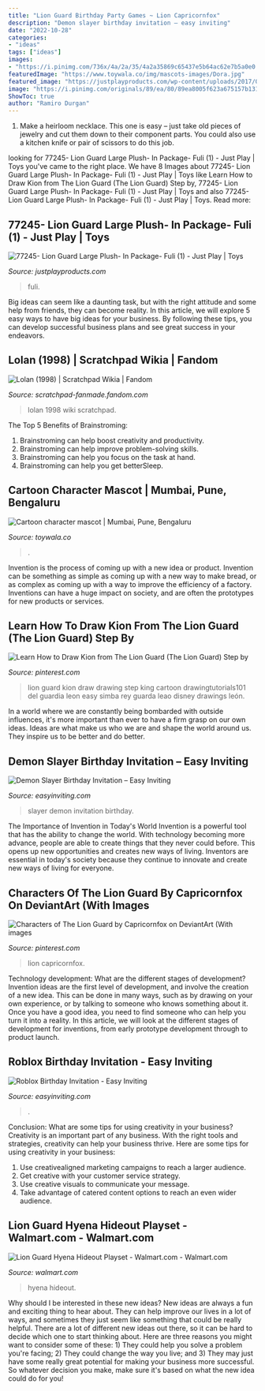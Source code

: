 ```yaml
---
title: "Lion Guard Birthday Party Games ~ Lion Capricornfox"
description: "Demon slayer birthday invitation – easy inviting"
date: "2022-10-28"
categories:
- "ideas"
tags: ["ideas"]
images:
- "https://i.pinimg.com/736x/4a/2a/35/4a2a35869c65437e5b64ac62e7b5a0e0.jpg"
featuredImage: "https://www.toywala.co/img/mascots-images/Dora.jpg"
featured_image: "https://justplayproducts.com/wp-content/uploads/2017/04/77245-Lion-Guard-Large-Plush-In-Package-Fuli-1-778x1024.png"
image: "https://i.pinimg.com/originals/89/ea/80/89ea8005f623a675157b1310ce0f2501.jpg"
ShowToc: true
author: "Ramiro Durgan"
---
```



1. Make a heirloom necklace. This one is easy – just take old pieces of jewelry and cut them down to their component parts. You could also use a kitchen knife or pair of scissors to do this job. 

	

		
looking for 77245- Lion Guard Large Plush- In Package- Fuli (1) - Just Play | Toys you've came to the right place. We have 8 Images about 77245- Lion Guard Large Plush- In Package- Fuli (1) - Just Play | Toys like Learn How to Draw Kion from The Lion Guard (The Lion Guard) Step by, 77245- Lion Guard Large Plush- In Package- Fuli (1) - Just Play | Toys and also 77245- Lion Guard Large Plush- In Package- Fuli (1) - Just Play | Toys. Read more:
		
    
## 77245- Lion Guard Large Plush- In Package- Fuli (1) - Just Play | Toys

<img loading=lazy src="https://justplayproducts.com/wp-content/uploads/2017/04/77245-Lion-Guard-Large-Plush-In-Package-Fuli-1-778x1024.png" onerror="this.onerror=null;this.src='https://tse3.mm.bing.net/th?id=OIP.sBkR7tVdc2O6H_E4oG3WtwHaJv&amp;pid=15.1';" alt="77245- Lion Guard Large Plush- In Package- Fuli (1) - Just Play | Toys">

_Source: justplayproducts.com_

>fuli. 

	

Big ideas can seem like a daunting task, but with the right attitude and some help from friends, they can become reality. In this article, we will explore 5 easy ways to have big ideas for your business. By following these tips, you can develop successful business plans and see great success in your endeavors.

    
## Lolan (1998) | Scratchpad Wikia | Fandom

<img loading=lazy src="https://vignette.wikia.nocookie.net/scratchpad-fanmade/images/6/67/Lolan_poster.jpg/revision/latest?cb=20191222012158" onerror="this.onerror=null;this.src='https://tse3.mm.bing.net/th?id=OIP.GgF9a-8EBYoM9Di1wxZmrAHaKj&amp;pid=15.1';" alt="Lolan (1998) | Scratchpad Wikia | Fandom">

_Source: scratchpad-fanmade.fandom.com_

>lolan 1998 wiki scratchpad. 

	

The Top 5 Benefits of Brainstroming:
1. Brainstroming can help boost creativity and productivity.
2. Brainstroming can help improve problem-solving skills.
3. Brainstroming can help you focus on the task at hand.
4. Brainstroming can help you get betterSleep.

    
## Cartoon Character Mascot | Mumbai, Pune, Bengaluru

<img loading=lazy src="https://www.toywala.co/img/mascots-images/Dora.jpg" onerror="this.onerror=null;this.src='https://tse3.mm.bing.net/th?id=OIP.G75HXs7eLHbW8ZJvNiEkXAHaJ4&amp;pid=15.1';" alt="Cartoon character mascot | Mumbai, Pune, Bengaluru">

_Source: toywala.co_

>. 

	

Invention is the process of coming up with a new idea or product. Invention can be something as simple as coming up with a new way to make bread, or as complex as coming up with a way to improve the efficiency of a factory. Inventions can have a huge impact on society, and are often the prototypes for new products or services.

    
## Learn How To Draw Kion From The Lion Guard (The Lion Guard) Step By

<img loading=lazy src="https://i.pinimg.com/736x/4a/2a/35/4a2a35869c65437e5b64ac62e7b5a0e0.jpg" onerror="this.onerror=null;this.src='https://tse3.mm.bing.net/th?id=OIP.udzf5ymOibT8LI8juS4WqwHaKf&amp;pid=15.1';" alt="Learn How to Draw Kion from The Lion Guard (The Lion Guard) Step by">

_Source: pinterest.com_

>lion guard kion draw drawing step king cartoon drawingtutorials101 del guardia leon easy simba rey guarda leao disney drawings león. 

	

In a world where we are constantly being bombarded with outside influences, it's more important than ever to have a firm grasp on our own ideas. Ideas are what make us who we are and shape the world around us. They inspire us to be better and do better.

    
## Demon Slayer Birthday Invitation – Easy Inviting

<img loading=lazy src="https://cdn.shopify.com/s/files/1/0330/8755/3673/products/demon-slayer-birthday-invitation-editable_1200x1200.jpg?v=1616021896" onerror="this.onerror=null;this.src='https://tse2.mm.bing.net/th?id=OIP.BZoig6RUqDpT0ANshH39wgHaHa&amp;pid=15.1';" alt="Demon Slayer Birthday Invitation – Easy Inviting">

_Source: easyinviting.com_

>slayer demon invitation birthday. 

	

The Importance of Invention in Today's World
Invention is a powerful tool that has the ability to change the world. With technology becoming more advance, people are able to create things that they never could before. This opens up new opportunities and creates new ways of living. Inventors are essential in today's society because they continue to innovate and create new ways of living for everyone.

    
## Characters Of The Lion Guard By Capricornfox On DeviantArt (With Images

<img loading=lazy src="https://i.pinimg.com/originals/89/ea/80/89ea8005f623a675157b1310ce0f2501.jpg" onerror="this.onerror=null;this.src='https://tse3.mm.bing.net/th?id=OIP.2yK-J4gw5f6FCqibs9ZNCgHaLH&amp;pid=15.1';" alt="Characters of The Lion Guard by Capricornfox on DeviantArt (With images">

_Source: pinterest.com_

>lion capricornfox. 

	

Technology development: What are the different stages of development?
Invention ideas are the first level of development, and involve the creation of a new idea. This can be done in many ways, such as by drawing on your own experience, or by talking to someone who knows something about it. Once you have a good idea, you need to find someone who can help you turn it into a reality. In this article, we will look at the different stages of development for inventions, from early prototype development through to product launch.

    
## Roblox Birthday Invitation - Easy Inviting

<img loading=lazy src="https://cdn.shopify.com/s/files/1/0330/8755/3673/products/roblox-birthday-invitation-for-boys-editable-instant-download_grande.jpg?v=1623263679" onerror="this.onerror=null;this.src='https://tse2.mm.bing.net/th?id=OIP.XWlEctPzKZVEU_FeqQeJQQHaHa&amp;pid=15.1';" alt="Roblox Birthday Invitation - Easy Inviting">

_Source: easyinviting.com_

>. 

	

Conclusion: What are some tips for using creativity in your business?
Creativity is an important part of any business. With the right tools and strategies, creativity can help your business thrive. Here are some tips for using creativity in your business: 
1. Use creativealigned marketing campaigns to reach a larger audience.
2. Get creative with your customer service strategy.
3. Use creative visuals to communicate your message.
4. Take advantage of catered content options to reach an even wider audience.

    
## Lion Guard Hyena Hideout Playset - Walmart.com - Walmart.com

<img loading=lazy src="https://i5.walmartimages.com/asr/967ea047-334d-4c5c-82c4-d78c9159211e_1.da1b2644c033a23dbf0d31b205227706.jpeg" onerror="this.onerror=null;this.src='https://tse2.mm.bing.net/th?id=OIP.Uv8qpMS2x7b2a7Fmc_JMaAHaHa&amp;pid=15.1';" alt="Lion Guard Hyena Hideout Playset - Walmart.com - Walmart.com">

_Source: walmart.com_

>hyena hideout. 

	

Why should I be interested in these new ideas?
New ideas are always a fun and exciting thing to hear about. They can help improve our lives in a lot of ways, and sometimes they just seem like something that could be really helpful. There are a lot of different new ideas out there, so it can be hard to decide which one to start thinking about. Here are three reasons you might want to consider some of these: 1) They could help you solve a problem you're facing; 2) They could change the way you live; and 3) They may just have some really great potential for making your business more successful. So whatever decision you make, make sure it's based on what the new idea could do for you!

